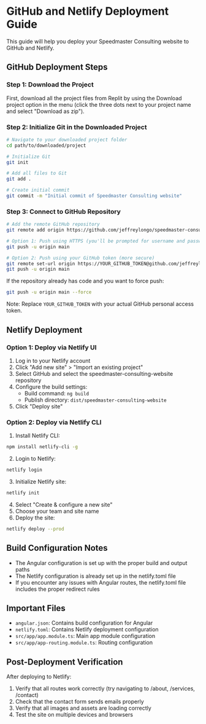 # GitHub and Netlify Deployment Guide

This guide will help you deploy your Speedmaster Consulting website to GitHub and Netlify.

## GitHub Deployment Steps

### Step 1: Download the Project
First, download all the project files from Replit by using the Download project option in the menu (click the three dots next to your project name and select "Download as zip").

### Step 2: Initialize Git in the Downloaded Project
```bash
# Navigate to your downloaded project folder
cd path/to/downloaded/project

# Initialize Git
git init

# Add all files to Git
git add .

# Create initial commit
git commit -m "Initial commit of Speedmaster Consulting website"
```

### Step 3: Connect to GitHub Repository
```bash
# Add the remote GitHub repository
git remote add origin https://github.com/jeffreylongo/speedmaster-consulting-website.git

# Option 1: Push using HTTPS (you'll be prompted for username and password/token)
git push -u origin main

# Option 2: Push using your GitHub token (more secure)
git remote set-url origin https://YOUR_GITHUB_TOKEN@github.com/jeffreylongo/speedmaster-consulting-website.git
git push -u origin main
```

If the repository already has code and you want to force push:
```bash
git push -u origin main --force
```

Note: Replace `YOUR_GITHUB_TOKEN` with your actual GitHub personal access token.

## Netlify Deployment

### Option 1: Deploy via Netlify UI
1. Log in to your Netlify account
2. Click "Add new site" > "Import an existing project"
3. Select GitHub and select the speedmaster-consulting-website repository
4. Configure the build settings:
   - Build command: `ng build`
   - Publish directory: `dist/speedmaster-consulting-website`
5. Click "Deploy site"

### Option 2: Deploy via Netlify CLI
1. Install Netlify CLI:
```bash
npm install netlify-cli -g
```

2. Login to Netlify:
```bash
netlify login
```

3. Initialize Netlify site:
```bash
netlify init
```

4. Select "Create & configure a new site"
5. Choose your team and site name
6. Deploy the site:
```bash
netlify deploy --prod
```

## Build Configuration Notes

- The Angular configuration is set up with the proper build and output paths
- The Netlify configuration is already set up in the netlify.toml file
- If you encounter any issues with Angular routes, the netlify.toml file includes the proper redirect rules

## Important Files
- `angular.json`: Contains build configuration for Angular
- `netlify.toml`: Contains Netlify deployment configuration
- `src/app/app.module.ts`: Main app module configuration
- `src/app/app-routing.module.ts`: Routing configuration

## Post-Deployment Verification
After deploying to Netlify:
1. Verify that all routes work correctly (try navigating to /about, /services, /contact)
2. Check that the contact form sends emails properly
3. Verify that all images and assets are loading correctly
4. Test the site on multiple devices and browsers